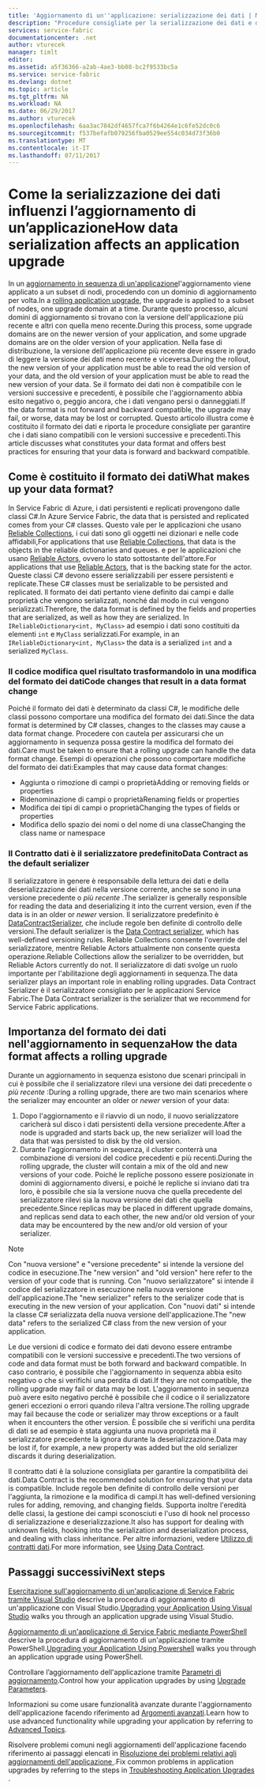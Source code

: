 ```yaml
---
title: 'Aggiornamento di un''applicazione: serializzazione dei dati | Microsoft Docs'
description: "Procedure consigliate per la serializzazione dei dati e descrizione della sua influenza sugli aggiornamenti dell’applicazione in sequenza."
services: service-fabric
documentationcenter: .net
author: vturecek
manager: timlt
editor: 
ms.assetid: a5f36366-a2ab-4ae3-bb08-bc2f9533bc5a
ms.service: service-fabric
ms.devlang: dotnet
ms.topic: article
ms.tgt_pltfrm: NA
ms.workload: NA
ms.date: 06/29/2017
ms.author: vturecek
ms.openlocfilehash: 6aa3ac7842df4657fca7f6b4264e1c6fe52dc0c6
ms.sourcegitcommit: f537befafb079256fba0529ee554c034d73f36b0
ms.translationtype: MT
ms.contentlocale: it-IT
ms.lasthandoff: 07/11/2017
---
```

# <a name="how-data-serialization-affects-an-application-upgrade"></a><span data-ttu-id="658df-103">Come la serializzazione dei dati influenzi l’aggiornamento di un’applicazione</span><span class="sxs-lookup"><span data-stu-id="658df-103">How data serialization affects an application upgrade</span></span>
<span data-ttu-id="658df-104">In un [aggiornamento in sequenza di un'applicazione](service-fabric-application-upgrade.md)l'aggiornamento viene applicato a un subset di nodi, procedendo con un dominio di aggiornamento per volta.</span><span class="sxs-lookup"><span data-stu-id="658df-104">In a [rolling application upgrade](service-fabric-application-upgrade.md), the upgrade is applied to a subset of nodes, one upgrade domain at a time.</span></span> <span data-ttu-id="658df-105">Durante questo processo, alcuni domini di aggiornamento si trovano con la versione dell'applicazione più recente e altri con quella meno recente.</span><span class="sxs-lookup"><span data-stu-id="658df-105">During this process, some upgrade domains are on the newer version of your application, and some upgrade domains are on the older version of your application.</span></span> <span data-ttu-id="658df-106">Nella fase di distribuzione, la versione dell'applicazione più recente deve essere in grado di leggere la versione dei dati meno recente e viceversa.</span><span class="sxs-lookup"><span data-stu-id="658df-106">During the rollout, the new version of your application must be able to read the old version of your data, and the old version of your application must be able to read the new version of your data.</span></span> <span data-ttu-id="658df-107">Se il formato dei dati non è compatibile con le versioni successive e precedenti, è possibile che l'aggiornamento abbia esito negativo o, peggio ancora, che i dati vengano persi o danneggiati.</span><span class="sxs-lookup"><span data-stu-id="658df-107">If the data format is not forward and backward compatible, the upgrade may fail, or worse, data may be lost or corrupted.</span></span> <span data-ttu-id="658df-108">Questo articolo illustra come è costituito il formato dei dati e riporta le procedure consigliate per garantire che i dati siano compatibili con le versioni successive e precedenti.</span><span class="sxs-lookup"><span data-stu-id="658df-108">This article discusses what constitutes your data format and offers best practices for ensuring that your data is forward and backward compatible.</span></span>

## <a name="what-makes-up-your-data-format"></a><span data-ttu-id="658df-109">Come è costituito il formato dei dati</span><span class="sxs-lookup"><span data-stu-id="658df-109">What makes up your data format?</span></span>
<span data-ttu-id="658df-110">In Service Fabric di Azure, i dati persistenti e replicati provengono dalle classi C#.</span><span class="sxs-lookup"><span data-stu-id="658df-110">In Azure Service Fabric, the data that is persisted and replicated comes from your C# classes.</span></span> <span data-ttu-id="658df-111">Questo vale per le applicazioni che usano [Reliable Collections](service-fabric-reliable-services-reliable-collections.md), i cui dati sono gli oggetti nei dizionari e nelle code affidabili,</span><span class="sxs-lookup"><span data-stu-id="658df-111">For applications that use [Reliable Collections](service-fabric-reliable-services-reliable-collections.md), that data is the objects in the reliable dictionaries and queues.</span></span> <span data-ttu-id="658df-112">e per le applicazioni che usano [Reliable Actors](service-fabric-reliable-actors-introduction.md), ovvero lo stato sottostante dell'attore.</span><span class="sxs-lookup"><span data-stu-id="658df-112">For applications that use [Reliable Actors](service-fabric-reliable-actors-introduction.md), that is the backing state for the actor.</span></span> <span data-ttu-id="658df-113">Queste classi C# devono essere serializzabili per essere persistenti e replicate.</span><span class="sxs-lookup"><span data-stu-id="658df-113">These C# classes must be serializable to be persisted and replicated.</span></span> <span data-ttu-id="658df-114">Il formato dei dati pertanto viene definito dai campi e dalle proprietà che vengono serializzati, nonché dal modo in cui vengono serializzati.</span><span class="sxs-lookup"><span data-stu-id="658df-114">Therefore, the data format is defined by the fields and properties that are serialized, as well as how they are serialized.</span></span> <span data-ttu-id="658df-115">In `IReliableDictionary<int, MyClass>` ad esempio i dati sono costituiti da elementi `int` e `MyClass` serializzati.</span><span class="sxs-lookup"><span data-stu-id="658df-115">For example, in an `IReliableDictionary<int, MyClass>` the data is a serialized `int` and a serialized `MyClass`.</span></span>

### <a name="code-changes-that-result-in-a-data-format-change"></a><span data-ttu-id="658df-116">Il codice modifica quel risultato trasformandolo in una modifica del formato dei dati</span><span class="sxs-lookup"><span data-stu-id="658df-116">Code changes that result in a data format change</span></span>
<span data-ttu-id="658df-117">Poiché il formato dei dati è determinato da classi C#, le modifiche delle classi possono comportare una modifica del formato dei dati.</span><span class="sxs-lookup"><span data-stu-id="658df-117">Since the data format is determined by C# classes, changes to the classes may cause a data format change.</span></span> <span data-ttu-id="658df-118">Procedere con cautela per assicurarsi che un aggiornamento in sequenza possa gestire la modifica del formato dei dati.</span><span class="sxs-lookup"><span data-stu-id="658df-118">Care must be taken to ensure that a rolling upgrade can handle the data format change.</span></span> <span data-ttu-id="658df-119">Esempi di operazioni che possono comportare modifiche del formato dei dati:</span><span class="sxs-lookup"><span data-stu-id="658df-119">Examples that may cause data format changes:</span></span>

* <span data-ttu-id="658df-120">Aggiunta o rimozione di campi o proprietà</span><span class="sxs-lookup"><span data-stu-id="658df-120">Adding or removing fields or properties</span></span>
* <span data-ttu-id="658df-121">Ridenominazione di campi o proprietà</span><span class="sxs-lookup"><span data-stu-id="658df-121">Renaming fields or properties</span></span>
* <span data-ttu-id="658df-122">Modifica dei tipi di campi o proprietà</span><span class="sxs-lookup"><span data-stu-id="658df-122">Changing the types of fields or properties</span></span>
* <span data-ttu-id="658df-123">Modifica dello spazio dei nomi o del nome di una classe</span><span class="sxs-lookup"><span data-stu-id="658df-123">Changing the class name or namespace</span></span>

### <a name="data-contract-as-the-default-serializer"></a><span data-ttu-id="658df-124">Il Contratto dati è il serializzatore predefinito</span><span class="sxs-lookup"><span data-stu-id="658df-124">Data Contract as the default serializer</span></span>
<span data-ttu-id="658df-125">Il serializzatore in genere è responsabile della lettura dei dati e della deserializzazione dei dati nella versione corrente, anche se sono in una versione precedente o *più recente* .</span><span class="sxs-lookup"><span data-stu-id="658df-125">The serializer is generally responsible for reading the data and deserializing it into the current version, even if the data is in an older or *newer* version.</span></span> <span data-ttu-id="658df-126">Il serializzatore predefinito è [DataContractSerializer](https://msdn.microsoft.com/library/ms733127.aspx), che include regole ben definite di controllo delle versioni.</span><span class="sxs-lookup"><span data-stu-id="658df-126">The default serializer is the [Data Contract serializer](https://msdn.microsoft.com/library/ms733127.aspx), which has well-defined versioning rules.</span></span> <span data-ttu-id="658df-127">Reliable Collections consente l'override del serializzatore, mentre Reliable Actors attualmente non consente questa operazione.</span><span class="sxs-lookup"><span data-stu-id="658df-127">Reliable Collections allow the serializer to be overridden, but Reliable Actors currently do not.</span></span> <span data-ttu-id="658df-128">Il serializzatore di dati svolge un ruolo importante per l'abilitazione degli aggiornamenti in sequenza.</span><span class="sxs-lookup"><span data-stu-id="658df-128">The data serializer plays an important role in enabling rolling upgrades.</span></span> <span data-ttu-id="658df-129">Data Contract Serializer è il serializzatore consigliato per le applicazioni Service Fabric.</span><span class="sxs-lookup"><span data-stu-id="658df-129">The Data Contract serializer is the serializer that we recommend for Service Fabric applications.</span></span>

## <a name="how-the-data-format-affects-a-rolling-upgrade"></a><span data-ttu-id="658df-130">Importanza del formato dei dati nell'aggiornamento in sequenza</span><span class="sxs-lookup"><span data-stu-id="658df-130">How the data format affects a rolling upgrade</span></span>
<span data-ttu-id="658df-131">Durante un aggiornamento in sequenza esistono due scenari principali in cui è possibile che il serializzatore rilevi una versione dei dati precedente o *più recente* :</span><span class="sxs-lookup"><span data-stu-id="658df-131">During a rolling upgrade, there are two main scenarios where the serializer may encounter an older or *newer* version of your data:</span></span>

1. <span data-ttu-id="658df-132">Dopo l'aggiornamento e il riavvio di un nodo, il nuovo serializzatore caricherà sul disco i dati persistenti della versione precedente.</span><span class="sxs-lookup"><span data-stu-id="658df-132">After a node is upgraded and starts back up, the new serializer will load the data that was persisted to disk by the old version.</span></span>
2. <span data-ttu-id="658df-133">Durante l'aggiornamento in sequenza, il cluster conterrà una combinazione di versioni del codice precedenti e più recenti.</span><span class="sxs-lookup"><span data-stu-id="658df-133">During the rolling upgrade, the cluster will contain a mix of the old and new versions of your code.</span></span> <span data-ttu-id="658df-134">Poiché le repliche possono essere posizionate in domini di aggiornamento diversi, e poiché le repliche si inviano dati tra loro, è possibile che sia la versione nuova che quella precedente del serializzatore rilevi sia la nuova versione dei dati che quella precedente.</span><span class="sxs-lookup"><span data-stu-id="658df-134">Since replicas may be placed in different upgrade domains, and replicas send data to each other, the new and/or old version of your data may be encountered by the new and/or old version of your serializer.</span></span>

> [!NOTE]
> <span data-ttu-id="658df-135">Con "nuova versione" e "versione precedente" si intende la versione del codice in esecuzione.</span><span class="sxs-lookup"><span data-stu-id="658df-135">The "new version" and "old version" here refer to the version of your code that is running.</span></span> <span data-ttu-id="658df-136">Con "nuovo serializzatore" si intende il codice del serializzatore in esecuzione nella nuova versione dell'applicazione.</span><span class="sxs-lookup"><span data-stu-id="658df-136">The "new serializer" refers to the serializer code that is executing in the new version of your application.</span></span> <span data-ttu-id="658df-137">Con "nuovi dati" si intende la classe C# serializzata della nuova versione dell'applicazione.</span><span class="sxs-lookup"><span data-stu-id="658df-137">The "new data" refers to the serialized C# class from the new version of your application.</span></span>
> 
> 

<span data-ttu-id="658df-138">Le due versioni di codice e formato dei dati devono essere entrambe compatibili con le versioni successive e precedenti.</span><span class="sxs-lookup"><span data-stu-id="658df-138">The two versions of code and data format must be both forward and backward compatible.</span></span> <span data-ttu-id="658df-139">In caso contrario, è possibile che l'aggiornamento in sequenza abbia esito negativo o che si verifichi una perdita di dati.</span><span class="sxs-lookup"><span data-stu-id="658df-139">If they are not compatible, the rolling upgrade may fail or data may be lost.</span></span> <span data-ttu-id="658df-140">L'aggiornamento in sequenza può avere esito negativo perché è possibile che il codice o il serializzatore generi eccezioni o errori quando rileva l'altra versione.</span><span class="sxs-lookup"><span data-stu-id="658df-140">The rolling upgrade may fail because the code or serializer may throw exceptions or a fault when it encounters the other version.</span></span> <span data-ttu-id="658df-141">È possibile che si verifichi una perdita di dati se ad esempio è stata aggiunta una nuova proprietà ma il serializzatore precedente la ignora durante la deserializzazione.</span><span class="sxs-lookup"><span data-stu-id="658df-141">Data may be lost if, for example, a new property was added but the old serializer discards it during deserialization.</span></span>

<span data-ttu-id="658df-142">Il contratto dati è la soluzione consigliata per garantire la compatibilità dei dati.</span><span class="sxs-lookup"><span data-stu-id="658df-142">Data Contract is the recommended solution for ensuring that your data is compatible.</span></span> <span data-ttu-id="658df-143">Include regole ben definite di controllo delle versioni per l'aggiunta, la rimozione e la modifica di campi.</span><span class="sxs-lookup"><span data-stu-id="658df-143">It has well-defined versioning rules for adding, removing, and changing fields.</span></span> <span data-ttu-id="658df-144">Supporta inoltre l'eredità delle classi, la gestione dei campi sconosciuti e l'uso di hook nel processo di serializzazione e deserializzazione.</span><span class="sxs-lookup"><span data-stu-id="658df-144">It also has support for dealing with unknown fields, hooking into the serialization and deserialization process, and dealing with class inheritance.</span></span> <span data-ttu-id="658df-145">Per altre informazioni, vedere [Utilizzo di contratti dati](https://msdn.microsoft.com/library/ms733127.aspx).</span><span class="sxs-lookup"><span data-stu-id="658df-145">For more information, see [Using Data Contract](https://msdn.microsoft.com/library/ms733127.aspx).</span></span>

## <a name="next-steps"></a><span data-ttu-id="658df-146">Passaggi successivi</span><span class="sxs-lookup"><span data-stu-id="658df-146">Next steps</span></span>
<span data-ttu-id="658df-147">[Esercitazione sull'aggiornamento di un'applicazione di Service Fabric tramite Visual Studio](service-fabric-application-upgrade-tutorial.md) descrive la procedura di aggiornamento di un'applicazione con Visual Studio.</span><span class="sxs-lookup"><span data-stu-id="658df-147">[Upgrading your Application Using Visual Studio](service-fabric-application-upgrade-tutorial.md) walks you through an application upgrade using Visual Studio.</span></span>

<span data-ttu-id="658df-148">[Aggiornamento di un'applicazione di Service Fabric mediante PowerShell](service-fabric-application-upgrade-tutorial-powershell.md) descrive la procedura di aggiornamento di un'applicazione tramite PowerShell.</span><span class="sxs-lookup"><span data-stu-id="658df-148">[Upgrading your Application Using Powershell](service-fabric-application-upgrade-tutorial-powershell.md) walks you through an application upgrade using PowerShell.</span></span>

<span data-ttu-id="658df-149">Controllare l’aggiornamento dell'applicazione tramite [Parametri di aggiornamento](service-fabric-application-upgrade-parameters.md).</span><span class="sxs-lookup"><span data-stu-id="658df-149">Control how your application upgrades by using [Upgrade Parameters](service-fabric-application-upgrade-parameters.md).</span></span>

<span data-ttu-id="658df-150">Informazioni su come usare funzionalità avanzate durante l'aggiornamento dell'applicazione facendo riferimento ad [Argomenti avanzati](service-fabric-application-upgrade-advanced.md).</span><span class="sxs-lookup"><span data-stu-id="658df-150">Learn how to use advanced functionality while upgrading your application by referring to [Advanced Topics](service-fabric-application-upgrade-advanced.md).</span></span>

<span data-ttu-id="658df-151">Risolvere problemi comuni negli aggiornamenti dell'applicazione facendo riferimento ai passaggi elencati in [Risoluzione dei problemi relativi agli aggiornamenti dell'applicazione ](service-fabric-application-upgrade-troubleshooting.md).</span><span class="sxs-lookup"><span data-stu-id="658df-151">Fix common problems in application upgrades by referring to the steps in [Troubleshooting Application Upgrades ](service-fabric-application-upgrade-troubleshooting.md).</span></span>

